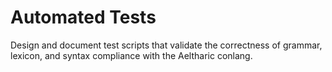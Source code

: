 # Automated Tests

Design and document test scripts that validate the correctness of grammar, lexicon, and syntax compliance with the Aeltharic conlang.